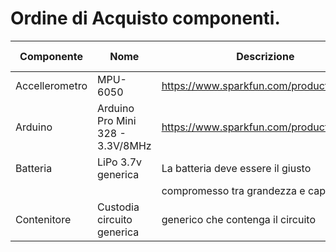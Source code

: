 # Ordine di Acquisto componenti.


Componente 	| Nome     	                   | Descrizione                                | Prezzo (Indicativo)
-------------- 	| -------------------------------- | ------------------------------------------ | -------------------
Accellerometro  | MPU-6050   		           | https://www.sparkfun.com/products/11028    | 39.95$
Arduino    	| Arduino Pro Mini 328 - 3.3V/8MHz | https://www.sparkfun.com/products/11114    | 9.95$
Batteria   	| LiPo 3.7v generica		   | La batteria deve essere il giusto          | //
	   	|				   |	compromesso tra grandezza e capienza    |
Contenitore	| Custodia circuito generica       | generico che contenga il circuito	   	| //

